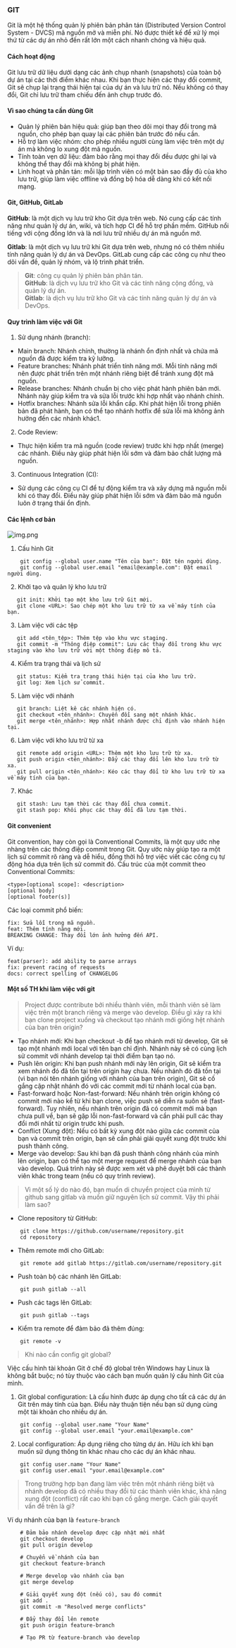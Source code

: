 ### GIT

Git là một hệ thống quản lý phiên bản phân tán (Distributed Version Control System - DVCS) mã nguồn mở và miễn phí. Nó được thiết kế để xử lý mọi thứ từ các dự án nhỏ đến rất lớn một cách nhanh chóng và hiệu quả.

#### Cách hoạt động

Git lưu trữ dữ liệu dưới dạng các ảnh chụp nhanh (snapshots) của toàn bộ dự án tại các thời điểm khác nhau.
Khi bạn thực hiện các thay đổi commit, Git sẽ chụp lại trạng thái hiện tại của dự án và lưu trữ nó. Nếu không có thay đổi, Git chỉ lưu trữ tham chiếu đến ảnh chụp trước đó.

#### Vì sao chúng ta cần dùng Git

- Quản lý phiên bản hiệu quả: giúp bạn theo dõi mọi thay đổi trong mã nguồn, cho phép bạn quay lại các phiên bản trước đó nếu cần.
- Hỗ trợ làm việc nhóm: cho phép nhiều người cùng làm việc trên một dự án mà không lo xung đột mã nguồn.
- Tính toàn vẹn dữ liệu: đảm bảo rằng mọi thay đổi đều được ghi lại và không thể thay đổi mà không bị phát hiện.
- Linh hoạt và phân tán: mỗi lập trình viên có một bản sao đầy đủ của kho lưu trữ, giúp làm việc offline và đồng bộ hóa dễ dàng khi có kết nối mạng.

#### Git, GitHub, GitLab

**GitHub**: là một dịch vụ lưu trữ kho Git dựa trên web. Nó cung cấp các tính năng như quản lý dự án, wiki, và tích hợp CI để hỗ trợ phần mềm.
GitHub nổi tiếng với cộng đồng lớn và là nơi lưu trữ nhiều dự án mã nguồn mở.

**Gitlab**: là một dịch vụ lưu trữ khi Git dựa trên web, nhưng nó có thêm nhiều tính năng quản lý dự án và DevOps. 
GitLab cung cấp các công cụ như theo dõi vấn đề, quản lý nhóm, và lộ trình phát triển. 

> **Git**: công cụ quản lý phiên bản phân tán. <br>
> **GitHub**: là dịch vụ lưu trữ kho Git và các tính năng cộng đồng, và quản lý dự án. <br>
> **Gitlab**: là dịch vụ lưu trữ kho Git và các tính năng quản lý dự án và DevOps.

#### Quy trình làm việc với Git

1. Sử dụng nhánh (branch):
- Main branch: Nhánh chính, thường là nhánh ổn định nhất và chứa mã nguồn đã được kiểm tra kỹ lưỡng.
- Feature branches: Nhánh phát triển tính năng mới. Mỗi tính năng mới nên được phát triển trên một nhánh riêng biệt để tránh xung đột mã nguồn.
- Release branches: Nhánh chuẩn bị cho việc phát hành phiên bản mới. Nhánh này giúp kiểm tra và sửa lỗi trước khi hợp nhất vào nhánh chính.
- Hotfix branches: Nhánh sửa lỗi khẩn cấp. Khi phát hiện lỗi trong phiên bản đã phát hành, bạn có thể tạo nhánh hotfix để sửa lỗi mà không ảnh hưởng đến các nhánh khác1.

2. Code Review:
- Thực hiện kiểm tra mã nguồn (code review) trước khi hợp nhất (merge) các nhánh. Điều này giúp phát hiện lỗi sớm và đảm bảo chất lượng mã nguồn.

3. Continuous Integration (CI):
- Sử dụng các công cụ CI để tự động kiểm tra và xây dựng mã nguồn mỗi khi có thay đổi. Điều này giúp phát hiện lỗi sớm và đảm bảo mã nguồn luôn ở trạng thái ổn định.


#### Các lệnh cơ bản

![img.png](images/img_git_workflow.png)

1. Cấu hình Git

```shell 
    git config --global user.name "Tên của bạn": Đặt tên người dùng.
    git config --global user.email "email@example.com": Đặt email người dùng.
```
2. Khởi tạo và quản lý kho lưu trữ
```shell
   git init: Khởi tạo một kho lưu trữ Git mới.
   git clone <URL>: Sao chép một kho lưu trữ từ xa về máy tính của bạn.
```
3. Làm việc với các tệp
```shell
   git add <tên_tệp>: Thêm tệp vào khu vực staging.
   git commit -m "Thông điệp commit": Lưu các thay đổi trong khu vực staging vào kho lưu trữ với một thông điệp mô tả.
```
4. Kiểm tra trạng thái và lịch sử
```shell
   git status: Kiểm tra trạng thái hiện tại của kho lưu trữ.
   git log: Xem lịch sử commit.
```
5. Làm việc với nhánh
```shell
   git branch: Liệt kê các nhánh hiện có.
   git checkout <tên_nhánh>: Chuyển đổi sang một nhánh khác.
   git merge <tên_nhánh>: Hợp nhất nhánh được chỉ định vào nhánh hiện tại.
```
6. Làm việc với kho lưu trữ từ xa
```shell
   git remote add origin <URL>: Thêm một kho lưu trữ từ xa.
   git push origin <tên_nhánh>: Đẩy các thay đổi lên kho lưu trữ từ xa.
   git pull origin <tên_nhánh>: Kéo các thay đổi từ kho lưu trữ từ xa về máy tính của bạn.
```
7. Khác
```shell
   git stash: Lưu tạm thời các thay đổi chưa commit.
   git stash pop: Khôi phục các thay đổi đã lưu tạm thời.
```

#### Git convenient

Git convention, hay còn gọi là Conventional Commits, là một quy ước nhẹ nhàng trên các thông điệp commit trong Git. Quy ước này giúp tạo ra một lịch sử commit rõ ràng và dễ hiểu, đồng thời hỗ trợ việc viết các công cụ tự động hóa dựa trên lịch sử commit đó.
Cấu trúc của một commit theo Conventional Commits:

    <type>[optional scope]: <description>
    [optional body]
    [optional footer(s)]

Các loại commit phổ biến:

    fix: Sửa lỗi trong mã nguồn.
    feat: Thêm tính năng mới.
    BREAKING CHANGE: Thay đổi lớn ảnh hưởng đến API.

Ví dụ:

    feat(parser): add ability to parse arrays
    fix: prevent racing of requests
    docs: correct spelling of CHANGELOG


#### Một số TH khi làm việc với git

> Project được contribute bởi nhiều thành viên, mỗi thành viên sẽ làm việc trên một branch riêng và merge vào develop. 
> Điều gì xảy ra khi bạn clone project xuống và checkout tạo nhánh mới giống hệt nhánh của bạn trên origin?

- Tạo nhánh mới: Khi bạn checkout -b để tạo nhánh mới từ develop, Git sẽ tạo một nhánh mới local với tên bạn chỉ định. Nhánh này sẽ có cùng lịch sử commit với nhánh develop tại thời điểm bạn tạo nó.
- Push lên origin: Khi bạn push nhánh mới này lên origin, Git sẽ kiểm tra xem nhánh đó đã tồn tại trên origin hay chưa. Nếu nhánh đó đã tồn tại (vì bạn nói tên nhánh giống với nhánh của bạn trên origin), Git sẽ cố gắng cập nhật nhánh đó với các commit mới từ nhánh local của bạn.
- Fast-forward hoặc Non-fast-forward: Nếu nhánh trên origin không có commit mới nào kể từ khi bạn clone, việc push sẽ diễn ra suôn sẻ (fast-forward). Tuy nhiên, nếu nhánh trên origin đã có commit mới mà bạn chưa pull về, bạn sẽ gặp lỗi non-fast-forward và cần phải pull các thay đổi mới nhất từ origin trước khi push.
- Conflict (Xung đột): Nếu có bất kỳ xung đột nào giữa các commit của bạn và commit trên origin, bạn sẽ cần phải giải quyết xung đột trước khi push thành công.
- Merge vào develop: Sau khi bạn đã push thành công nhánh của mình lên origin, bạn có thể tạo một merge request để merge nhánh của bạn vào develop. Quá trình này sẽ được xem xét và phê duyệt bởi các thành viên khác trong team (nếu có quy trình review).

>  Vì một số lý do nào đó, bạn muốn di chuyển project của mình từ github sang gitlab và muốn giữ nguyên lịch sử commit.
> Vậy thì phải làm sao?

- Clone repository từ GitHub:

```shell
    git clone https://github.com/username/repository.git
    cd repository
```

- Thêm remote mới cho GitLab:

```shell
    git remote add gitlab https://gitlab.com/username/repository.git
```

- Push toàn bộ các nhánh lên GitLab:

```shell
    git push gitlab --all
```

- Push các tags lên GitLab:

```shell
    git push gitlab --tags
```

- Kiểm tra remote để đảm bảo đã thêm đúng:

```shell
    git remote -v
```

> Khi nào cần config git global?

Việc cấu hình tài khoản Git ở chế độ global trên Windows hay Linux là không bắt buộc; nó tùy thuộc vào cách bạn muốn quản lý cấu hình Git của mình.
1. Git global configuration: Là cấu hình được áp dụng cho tất cả các dự án Git trên máy tính của bạn. Điều này thuận tiện nếu bạn sử dụng cùng một tài khoản cho nhiều dự án.
```shell
    git config --global user.name "Your Name"
    git config --global user.email "your.email@example.com"
```
2. Local configuration: Áp dụng riêng cho từng dự án. Hữu ích khi bạn muốn sử dụng thông tin khác nhau cho các dự án khác nhau.
```shell
    git config user.name "Your Name"
    git config user.email "your.email@example.com"

```

>  Trong trường hợp bạn đang làm việc trên một nhánh riêng biệt và nhánh develop đã có nhiều thay đổi từ các thành viên khác, khả năng xung đột (conflict) rất cao khi bạn cố gắng merge. 
> Cách giải quyết vấn đề trên là gì?

Ví dụ nhánh của bạn là `feature-branch`

```shell
    # Đảm bảo nhánh develop được cập nhật mới nhất
    git checkout develop
    git pull origin develop
    
    # Chuyển về nhánh của bạn
    git checkout feature-branch
    
    # Merge develop vào nhánh của bạn
    git merge develop
    
    # Giải quyết xung đột (nếu có), sau đó commit
    git add .
    git commit -m "Resolved merge conflicts"
    
    # Đẩy thay đổi lên remote
    git push origin feature-branch
    
    # Tạo PR từ feature-branch vào develop

```

>

